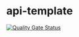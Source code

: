 # api-template

[![Quality Gate Status](https://sonarcloud.io/api/project_badges/measure?project=raffaeleragni_api-template&metric=alert_status)](https://sonarcloud.io/summary/new_code?id=raffaeleragni_api-template)
